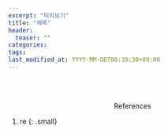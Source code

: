 ```yaml
---
excerpt: "미리보기"
title: "제목"
header:
  teaser: ""
categories:
tags:
last_modified_at: YYYY-MM-DDT00:30:30+09:00
---
```



<br><br>
<center>References</center>

1. re 
{: .small}
